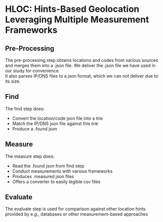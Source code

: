 # HLOC: Hints-Based Geolocation Leveraging Multiple Measurement Frameworks


## Pre-Processing

The pre-processing step obtains locations and codes from various sources and merges them into a .json file. We deliver the .json file we have used in our study for convenience.   
It also parses IP/DNS files to a json format, which we can not deliver due to its size. 

## Find 

The find step does:

* Convert the location/code json file into a trie
* Match the IP/DNS json file against this trie
* Produce a .found json

## Measure

The measure step does:
 
* Read the .found json from find step
* Conduct measurements with various frameworks
* Produces .measured json files
* Offers a converter to easily legible csv files

## Evaluate 

The evaluate step is used for comparison against other location hints provided by e.g., databases or other measurement-based approaches
